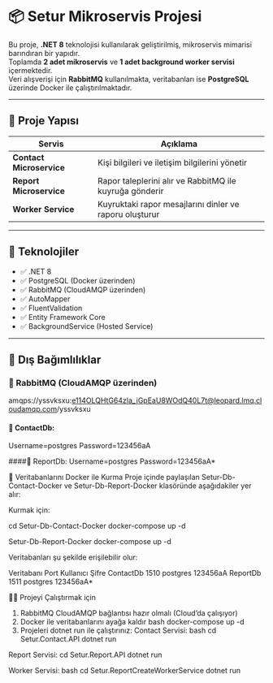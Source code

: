 # 📦 Setur Mikroservis Projesi

Bu proje, **.NET 8** teknolojisi kullanılarak geliştirilmiş, mikroservis mimarisi barındıran bir yapıdır.  
Toplamda **2 adet mikroservis** ve **1 adet background worker servisi** içermektedir.  
Veri alışverişi için **RabbitMQ** kullanılmakta, veritabanları ise **PostgreSQL** üzerinde Docker ile çalıştırılmaktadır.

---

## 🧱 Proje Yapısı

| Servis                | Açıklama                                                  |
|------------------------|-----------------------------------------------------------|
| **Contact Microservice** | Kişi bilgileri ve iletişim bilgilerini yönetir            |
| **Report Microservice**  | Rapor taleplerini alır ve RabbitMQ ile kuyruğa gönderir   |
| **Worker Service**       | Kuyruktaki rapor mesajlarını dinler ve raporu oluşturur  |

---

## 🚀 Teknolojiler

- ✅ .NET 8  
- ✅ PostgreSQL (Docker üzerinden)  
- ✅ RabbitMQ (CloudAMQP üzerinden)  
- ✅ AutoMapper  
- ✅ FluentValidation  
- ✅ Entity Framework Core  
- ✅ BackgroundService (Hosted Service)

---

## 🔧 Dış Bağımlılıklar

### 🐇 RabbitMQ (CloudAMQP üzerinden)
amqps://yssvksxu:e114OLQHtG64zla_jGpEaU8WOdQ40L7t@leopard.lmq.cloudamqp.com/yssvksxu

#### 📁 ContactDb:
Username=postgres
Password=123456aA

####📁 ReportDb: 
Username=postgres
Password=123456aA*

🐳 Veritabanlarını Docker ile Kurma
Proje içinde paylaşılan Setur-Db-Contact-Docker ve Setur-Db-Report-Docker klasöründe aşağıdakiler yer alır:

Kurmak için:

cd Setur-Db-Contact-Docker
docker-compose up -d

Setur-Db-Report-Docker
docker-compose up -d

Veritabanları şu şekilde erişilebilir olur:

Veritabanı	Port	Kullanıcı	Şifre
ContactDb	1510	postgres	123456aA
ReportDb	1511	postgres	123456aA*

🏃‍♂️ Projeyi Çalıştırmak için
1. RabbitMQ CloudAMQP bağlantısı hazır olmalı (Cloud’da çalışıyor)
2. Docker ile veritabanlarını ayağa kaldır
bash
docker-compose up -d
3. Projeleri dotnet run ile çalıştırınız:
Contact Servisi:
bash
cd Setur.Contact.API
dotnet run

Report Servisi:
cd Setur.Report.API
dotnet run

Worker Servisi:
bash
cd Setur.ReportCreateWorkerService
dotnet run
